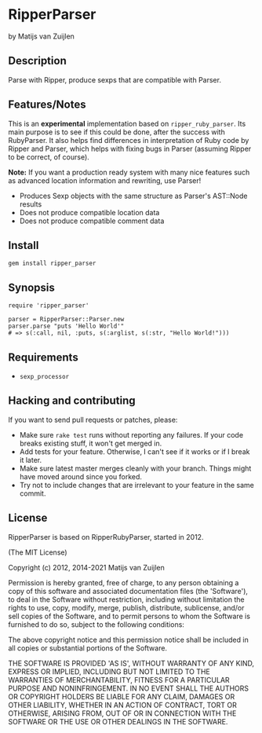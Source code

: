 # RipperParser

by Matijs van Zuijlen

## Description

Parse with Ripper, produce sexps that are compatible with Parser.

## Features/Notes

This is an **experimental** implementation based on `ripper_ruby_parser`. Its
main purpose is to see if this could be done, after the success with
RubyParser. It also helps find differences in interpretation of Ruby code by
Ripper and Parser, which helps with fixing bugs in Parser (assuming Ripper to
be correct, of course).

**Note:** If you want a production ready system with many nice features such as
advanced location information and rewriting, use Parser!

* Produces Sexp objects with the same structure as Parser's AST::Node results
* Does not produce compatible location data
* Does not produce compatible comment data

## Install

    gem install ripper_parser

## Synopsis

    require 'ripper_parser'

    parser = RipperParser::Parser.new
    parser.parse "puts 'Hello World'"
    # => s(:call, nil, :puts, s(:arglist, s(:str, "Hello World!")))

## Requirements

* `sexp_processor`

## Hacking and contributing

If you want to send pull requests or patches, please:

* Make sure `rake test` runs without reporting any failures. If your code
  breaks existing stuff, it won't get merged in.
* Add tests for your feature. Otherwise, I can't see if it works or if I
  break it later.
* Make sure latest master merges cleanly with your branch. Things might
  have moved around since you forked.
* Try not to include changes that are irrelevant to your feature in the
  same commit.

## License

RipperParser is based on RipperRubyParser, started in 2012.

(The MIT License)

Copyright (c) 2012, 2014-2021 Matijs van Zuijlen

Permission is hereby granted, free of charge, to any person obtaining
a copy of this software and associated documentation files (the
'Software'), to deal in the Software without restriction, including
without limitation the rights to use, copy, modify, merge, publish,
distribute, sublicense, and/or sell copies of the Software, and to
permit persons to whom the Software is furnished to do so, subject to
the following conditions:

The above copyright notice and this permission notice shall be
included in all copies or substantial portions of the Software.

THE SOFTWARE IS PROVIDED 'AS IS', WITHOUT WARRANTY OF ANY KIND,
EXPRESS OR IMPLIED, INCLUDING BUT NOT LIMITED TO THE WARRANTIES OF
MERCHANTABILITY, FITNESS FOR A PARTICULAR PURPOSE AND NONINFRINGEMENT.
IN NO EVENT SHALL THE AUTHORS OR COPYRIGHT HOLDERS BE LIABLE FOR ANY
CLAIM, DAMAGES OR OTHER LIABILITY, WHETHER IN AN ACTION OF CONTRACT,
TORT OR OTHERWISE, ARISING FROM, OUT OF OR IN CONNECTION WITH THE
SOFTWARE OR THE USE OR OTHER DEALINGS IN THE SOFTWARE.
